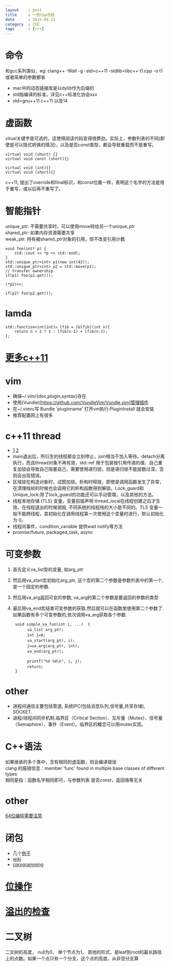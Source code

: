 ```yaml
---
layout    : post
title     : 一些Cpp总结
date      : 2015-06-21
category  : CSE
tags      : [c++]
---
```



<!-- more -->

# 命令
和gcc系列类似，eg: clang++ -Wall -g -std=c++11 -stdlib=libc++ t1.cpp -o t1 
或者简单的参数都省    

- mac中的动态链接库是以dylib作为后缀的  
- std指编译的标准，详见c++标准化协会xxx  
- std=gnu++11 c++11 以及14  


# 虚函数
vitual关键字是可选的，这使得阅读代码变得很费劲。实际上，参数列表的不同(即使是可以隐式转换的情况)，以及是否const类型，都会导致重载而不是重写。

    virtual void (short) {}
    virtual void const (short){}

    virtual void (int){}
    virtual void (short){}

c++11, 提出了override和final标识，和const位置一样，表明这个名字的方法是用于重写，或以后再不重写了。

# 智能指针
unique_ptr: 不需要共享时，可以使用move转给另一个unique_ptr  
shared_ptr:  如果内存资源需要共享  
weak_ptr: 持有被shared_ptr对象的引用，但不改变引用计数  

    void foo(int* p) {
        std::cout << *p << std::endl;
    }
    std::unique_ptr<int> p1(new int(42));
    std::unique_ptr<int> p2 = std::move(p1); 
    // transfer ownership
    if(p1) foo(p1.get());
     
    (*p2)++;
     
    if(p2) foo(p2.get());


# lamda

    std::function<int(int)> lfib = [&lfib](int n){ 
        return n < 2 ? 1 : lfib(n-1) + lfib(n-2);
    };

# [更多c++11](http://blog.jobbole.com/44015/)

# vim
- 确保~/.vim/{doc,plugin,syntax}存在
- 使用(Vundle)[https://github.com/VundleVim/Vundle.vim]管理插件
- 在~/.vimrc写   Bundle 'pluginname' 打开vm执行:PluginInstall 就会安装
- 推荐配置网上有很多


# c++11 thread

- [1](http://blog.jobbole.com/44409/)  [2](https://www.ibm.com/developerworks/cn/linux/1412_zhupx_thread/)
- main退出后，所衍生的线程都会立刻停止，join相当于加入等待。detach分离执行，而且thread对象不再有效，std::ref 用于包装按引用传递的值，自己重复加锁会导致自己阻塞自己，需要使用递归锁，但是递归锁不能层数过深，否则会出现错误。  
- 区域锁在构造对象时，试图加锁。析构时释放，即使是调用函数发生了异常，在清理栈帧的时候也会调用它的析构函数得到解锁。Lock_guard和Unique\_lock:除了lock_guard的功能还可以手动管理，以及其他的方法。
- 线程本地存储 (TLS) 变量，变量前面声明 thread_local在线程创建之后才生效，在线程退出的时候销毁, 不同系统的线程栈的大小是不同的。TLS 变量一般不能跨线程，其初始化在调用线程第一次使用这个变量时进行，默认初始化为 0。
- 线程间事件，condition_variable 提供wait notify等方法
- promise/future, packaged_task, async


# 可变参数
1. 首先定义va\_list型的变量, 如arg_ptr
2. 然后用va\_start宏初始化arg_ptr, 这个宏的第二个参数是参数列表中的第一个, 是一个固定的参数.
3. 然后用va\_arg返回可变的参数, va_arg的第二个参数是要返回的参数的类型
4. 最后用va\_end宏结束可变参数的获取.然后就可以在函数里使用第二个参数了.如果函数有多个可变参数的,依次调用va_arg获取各个参数.

		void simple_va_fun(int i, ...)  { 
		　　  va_list arg_ptr; 
		　　  int j=0; 
		　  　va_start(arg_ptr, i); 
		　  　j=va_arg(arg_ptr, int); 
		　  　va_end(arg_ptr); 
		    
		　  　printf("%d %d\n", i, j); 
		　  　return; 
		}

# other
- 进程间通信主要包括管道, 系统IPC(包括消息队列,信号量,共享存储), SOCKET.
- 进程/线程间同步机制,临界区（Critical Section）、互斥量（Mutex）、信号量（Semaphore）、事件（Event）。临界区的概念可以用mutex实现。


# C++语法

如果继承的多个类中，含有相同的虚函数，则会编译错误  
clang 的报错信息：member 'func' found in multiple base classes of different types  
相同是指：函数名字相同即可，与参数列表 是否const，返回值等无关

# other
[64位编程需要注意](http://www.viva64.com/en/l/)

# 闭包

- 几个[例子](http://coolshell.cn/articles/8309.html)
- [wiki](https://zh.wikipedia.org/wiki/%E9%97%AD%E5%8C%85_(%E8%AE%A1%E7%AE%97%E6%9C%BA%E7%A7%91%E5%AD%A6))
- [cprogramming](http://www.cprogramming.com/c++11/c++11-lambda-closures.html)


# [位操作](http://aggregate.ee.engr.uky.edu/MAGIC/)

# [溢出的检查](http://coolshell.cn/articles/11466.html)

# 二叉树
二叉树的高度， null为0， 单个节点为1， 其他的形式，是leaf到root的最长路径上的点数。如果一个点只有一个分支，这个点的高度，从非空分支算
